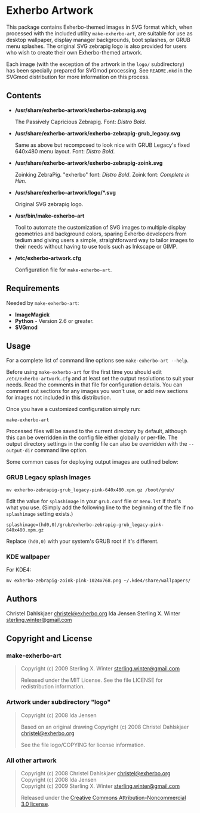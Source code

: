 Exherbo Artwork
===============

This package contains Exherbo-themed images in SVG format which, when processed
with the included utility `make-exherbo-art`, are suitable for use as desktop
wallpaper, display manager backgrounds, boot splashes, or GRUB menu splashes.
The original SVG zebrapig logo is also provided for users who wish to create
their own Exherbo-themed artwork.

Each image (with the exception of the artwork in the `logo/` subdirectory) has
been specially prepared for SVGmod processing. See `README.mkd` in the SVGmod
distribution for more information on this process.


Contents
--------

* **/usr/share/exherbo-artwork/exherbo-zebrapig.svg**

  The Passively Capricious Zebrapig. Font: *Distro Bold*.

* **/usr/share/exherbo-artwork/exherbo-zebrapig-grub_legacy.svg**

  Same as above but recomposed to look nice with GRUB Legacy's fixed 640x480
  menu layout. Font: *Distro Bold*.

* **/usr/share/exherbo-artwork/exherbo-zebrapig-zoink.svg**

  Zoinking ZebraPig. "exherbo" font: *Distro Bold*. Zoink font: *Complete in
  Him*.

* **/usr/share/exherbo-artwork/logo/*.svg**

  Original SVG zebrapig logo.

* **/usr/bin/make-exherbo-art**

  Tool to automate the customization of SVG images to multiple display
  geometries and background colors, sparing Exherbo developers from tedium and
  giving users a simple, straightforward way to tailor images to their needs
  without having to use tools such as Inkscape or GIMP.

* **/etc/exherbo-artwork.cfg**

  Configuration file for `make-exherbo-art`.


Requirements
------------

Needed by `make-exherbo-art`:

* **ImageMagick**
* **Python** - Version 2.6 or greater.
* **SVGmod**


Usage
-----

For a complete list of command line options see `make-exherbo-art --help`.

Before using `make-exherbo-art` for the first time you should edit
`/etc/exherbo-artwork.cfg` and at least set the output resolutions to suit
your needs. Read the comments in that file for configuration details. You can
comment out sections for any images you won't use, or add new sections for
images not included in this distribution.

Once you have a customized configuration simply run:

    make-exherbo-art

Processed files will be saved to the current directory by default, although
this can be overridden in the config file either globally or per-file. The
output directory settings in the config file can also be overridden with the
`--output-dir` command line option.

Some common cases for deploying output images are outlined below:


### GRUB Legacy splash images

    mv exherbo-zebrapig-grub_legacy-pink-640x480.xpm.gz /boot/grub/

Edit the value for `splashimage` in your `grub.conf` file or `menu.lst` if
that's what you use. (Simply add the following line to the beginning of the
file if no `splashimage` setting exists.)

    splashimage=(hd0,0)/grub/exherbo-zebrapig-grub_legacy-pink-640x480.xpm.gz

Replace `(hd0,0)` with your system's GRUB root if it's different.


### KDE wallpaper

For KDE4:

    mv exherbo-zebrapig-zoink-pink-1024x768.png ~/.kde4/share/wallpapers/


Authors
-------

Christel Dahlskjaer <christel@exherbo.org>
Ida Jensen
Sterling X. Winter <sterling.winter@gmail.com>


Copyright and License
---------------------

### make-exherbo-art
> Copyright (c) 2009 Sterling X. Winter <sterling.winter@gmail.com>
>
> Released under the MIT License. See the file LICENSE for redistribution
> information.

### Artwork under subdirectory "logo"
> Copyright (c) 2008 Ida Jensen
>
> Based on an original drawing Copyright (c) 2008 Christel Dahlskjaer
> <christel@exherbo.org>
>
> See the file logo/COPYING for license information.

### All other artwork
> Copyright (c) 2008 Christel Dahlskjaer <christel@exherbo.org>  
> Copyright (c) 2008 Ida Jensen  
> Copyright (c) 2009 Sterling X. Winter <sterling.winter@gmail.com>
>
> Released under the [Creative Commons Attribution-Noncommercial 3.0
> license](http://creativecommons.org/licenses/by-nc/3.0/).
